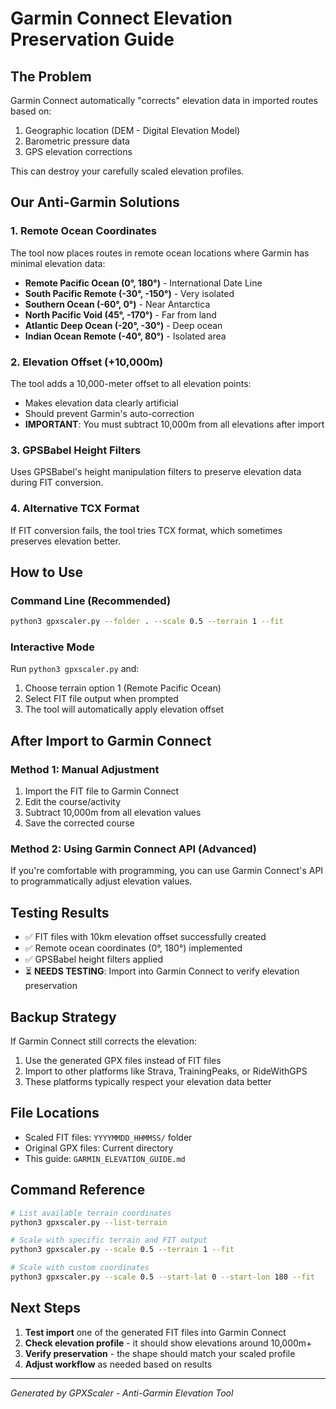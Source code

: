 # Garmin Connect Elevation Preservation Guide

## The Problem
Garmin Connect automatically "corrects" elevation data in imported routes based on:
1. Geographic location (DEM - Digital Elevation Model)
2. Barometric pressure data
3. GPS elevation corrections

This can destroy your carefully scaled elevation profiles.

## Our Anti-Garmin Solutions

### 1. Remote Ocean Coordinates
The tool now places routes in remote ocean locations where Garmin has minimal elevation data:
- **Remote Pacific Ocean (0°, 180°)** - International Date Line
- **South Pacific Remote (-30°, -150°)** - Very isolated
- **Southern Ocean (-60°, 0°)** - Near Antarctica
- **North Pacific Void (45°, -170°)** - Far from land
- **Atlantic Deep Ocean (-20°, -30°)** - Deep ocean
- **Indian Ocean Remote (-40°, 80°)** - Isolated area

### 2. Elevation Offset (+10,000m)
The tool adds a 10,000-meter offset to all elevation points:
- Makes elevation data clearly artificial
- Should prevent Garmin's auto-correction
- **IMPORTANT**: You must subtract 10,000m from all elevations after import

### 3. GPSBabel Height Filters
Uses GPSBabel's height manipulation filters to preserve elevation data during FIT conversion.

### 4. Alternative TCX Format
If FIT conversion fails, the tool tries TCX format, which sometimes preserves elevation better.

## How to Use

### Command Line (Recommended)
```bash
python3 gpxscaler.py --folder . --scale 0.5 --terrain 1 --fit
```

### Interactive Mode
Run `python3 gpxscaler.py` and:
1. Choose terrain option 1 (Remote Pacific Ocean)
2. Select FIT file output when prompted
3. The tool will automatically apply elevation offset

## After Import to Garmin Connect

### Method 1: Manual Adjustment
1. Import the FIT file to Garmin Connect
2. Edit the course/activity
3. Subtract 10,000m from all elevation values
4. Save the corrected course

### Method 2: Using Garmin Connect API (Advanced)
If you're comfortable with programming, you can use Garmin Connect's API to programmatically adjust elevation values.

## Testing Results
- ✅ FIT files with 10km elevation offset successfully created
- ✅ Remote ocean coordinates (0°, 180°) implemented
- ✅ GPSBabel height filters applied
- ⏳ **NEEDS TESTING**: Import into Garmin Connect to verify elevation preservation

## Backup Strategy
If Garmin Connect still corrects the elevation:
1. Use the generated GPX files instead of FIT files
2. Import to other platforms like Strava, TrainingPeaks, or RideWithGPS
3. These platforms typically respect your elevation data better

## File Locations
- Scaled FIT files: `YYYYMMDD_HHMMSS/` folder
- Original GPX files: Current directory
- This guide: `GARMIN_ELEVATION_GUIDE.md`

## Command Reference
```bash
# List available terrain coordinates
python3 gpxscaler.py --list-terrain

# Scale with specific terrain and FIT output
python3 gpxscaler.py --scale 0.5 --terrain 1 --fit

# Scale with custom coordinates
python3 gpxscaler.py --scale 0.5 --start-lat 0 --start-lon 180 --fit
```

## Next Steps
1. **Test import** one of the generated FIT files into Garmin Connect
2. **Check elevation profile** - it should show elevations around 10,000m+
3. **Verify preservation** - the shape should match your scaled profile
4. **Adjust workflow** as needed based on results

---
*Generated by GPXScaler - Anti-Garmin Elevation Tool*
